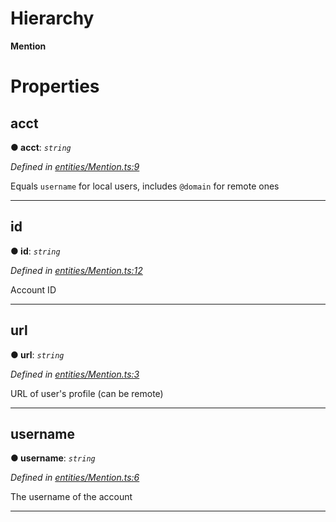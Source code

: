

# Hierarchy

**Mention**

# Properties

<a id="acct"></a>

##  acct

**● acct**: *`string`*

*Defined in [entities/Mention.ts:9](https://github.com/lagunehq/core/blob/5d4ee10/src/entities/Mention.ts#L9)*

Equals `username` for local users, includes `@domain` for remote ones

___
<a id="id"></a>

##  id

**● id**: *`string`*

*Defined in [entities/Mention.ts:12](https://github.com/lagunehq/core/blob/5d4ee10/src/entities/Mention.ts#L12)*

Account ID

___
<a id="url"></a>

##  url

**● url**: *`string`*

*Defined in [entities/Mention.ts:3](https://github.com/lagunehq/core/blob/5d4ee10/src/entities/Mention.ts#L3)*

URL of user's profile (can be remote)

___
<a id="username"></a>

##  username

**● username**: *`string`*

*Defined in [entities/Mention.ts:6](https://github.com/lagunehq/core/blob/5d4ee10/src/entities/Mention.ts#L6)*

The username of the account

___


